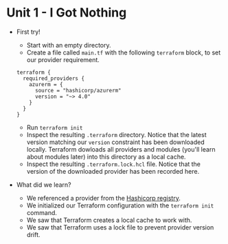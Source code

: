 # Unit 1 - I Got Nothing

- First try!
  - Start with an empty directory.
  - Create a file called `main.tf` with the following `terraform` block, to set our provider requirement.

  ```
  terraform {
    required_providers {
      azurerm = {
        source = "hashicorp/azurerm"
        version = "~> 4.0"
      }
    }
  }
  ```

  - Run `terraform init`
  - Inspect the resulting `.terraform` directory.
    Notice that the latest version matching our `version` constraint has been downloaded locally.
    Terraform dowloads all providers and modules (you'll learn about modules later) into this directory as a local cache.
  - Inspect the resulting `.terraform.lock.hcl` file.
    Notice that the version of the downloaded provider has been recorded here.

- What did we learn?
  - We referenced a provider from the [Hashicorp registry](https://registry.terraform.io).
  - We initialized our Terraform configuration with the `terraform init` command.
  - We saw that Terraform creates a local cache to work with.
  - We saw that Terraform uses a lock file to prevent provider version drift.
